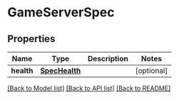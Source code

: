 # GameServerSpec

## Properties
Name | Type | Description | Notes
------------ | ------------- | ------------- | -------------
**health** | [**SpecHealth**](SpecHealth.md) |  | [optional] 

[[Back to Model list]](../README.md#documentation-for-models) [[Back to API list]](../README.md#documentation-for-api-endpoints) [[Back to README]](../README.md)


